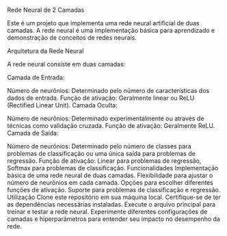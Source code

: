 
Rede Neural de 2 Camadas


Este é um projeto que implementa uma rede neural artificial de duas camadas. A rede neural é uma implementação básica para aprendizado e demonstração de conceitos de redes neurais.


Arquitetura da Rede Neural


A rede neural consiste em duas camadas:

Camada de Entrada:

Número de neurônios: Determinado pelo número de características dos dados de entrada.
Função de ativação: Geralmente linear ou ReLU (Rectified Linear Unit).
Camada Oculta:

Número de neurônios: Determinado experimentalmente ou através de técnicas como validação cruzada.
Função de ativação: Geralmente ReLU.
Camada de Saída:

Número de neurônios: Determinado pelo número de classes para problemas de classificação ou uma única saída para problemas de regressão.
Função de ativação: Linear para problemas de regressão, Softmax para problemas de classificação.
Funcionalidades
Implementação básica de uma rede neural de duas camadas.
Flexibilidade para ajustar o número de neurônios em cada camada.
Opções para escolher diferentes funções de ativação.
Suporte para problemas de classificação e regressão.
Utilização
Clone este repositório em sua máquina local.
Certifique-se de ter as dependências necessárias instaladas.
Execute o arquivo principal para treinar e testar a rede neural.
Experimente diferentes configurações de camadas e hiperparâmetros para entender seu impacto no desempenho da rede.
